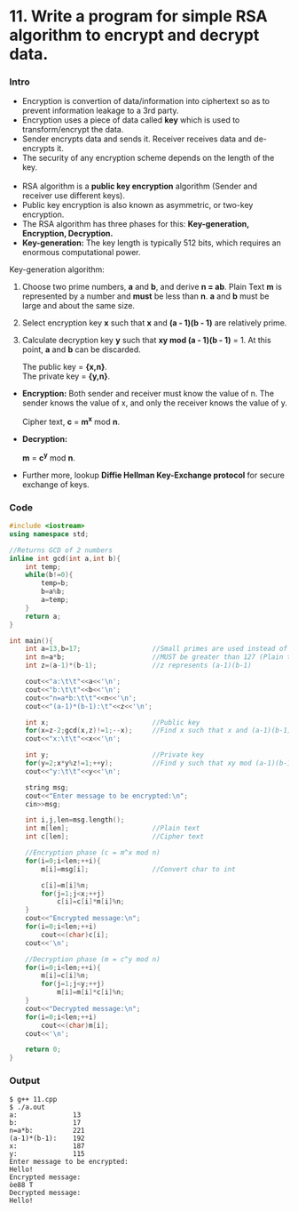 # 11. Write a program for simple RSA algorithm to encrypt and decrypt data.

### Intro
* Encryption is convertion of data/information into ciphertext so as to prevent information leakage to a 3rd party.
* Encryption uses a piece of data called **key** which is used to transform/encrypt the data.
* Sender encrypts data and sends it. Receiver receives data and de-encrypts it.
* The security of any encryption scheme depends on the length of the key.
<br><br>
* RSA algorithm is a **public key encryption** algorithm (Sender and receiver use different keys).
* Public key encryption is also known as asymmetric, or two-key encryption.
* The RSA algorithm has three phases for this: **Key-generation, Encryption, Decryption.**
* **Key-generation:** The key length is typically 512 bits, which requires an enormous computational power.

Key-generation algorithm:

1.	Choose two prime numbers, **a** and **b**, and derive **n = ab**. Plain Text **m** is represented by a number and **must** be less than **n**. **a** and **b** must be large and about the same size.

2.	Select encryption key **x** such that **x** and **(a - 1)(b - 1)** are relatively prime.

3.	Calculate decryption key **y** such that **xy mod (a - 1)(b - 1)** = 1. At this point, **a** and **b** can be discarded.

	The public key = **{x,n}**.<br>
	The private key = **{y,n}**.

* **Encryption:** Both sender and receiver must know the value of n. The sender knows the value of x, and only the receiver knows the value of y.

	Cipher text, **c** = **m<sup>x</sup>** mod **n**.
* **Decryption:**

	**m** = **c<sup>y</sup>** mod **n**.
* Further more, lookup **Diffie Hellman Key-Exchange protocol** for secure exchange of keys.

### Code
```c++
#include <iostream>
using namespace std;

//Returns GCD of 2 numbers
inline int gcd(int a,int b){
	int temp;
	while(b!=0){
		temp=b;
		b=a%b;
		a=temp;
	}
	return a;
}

int main(){
	int a=13,b=17;					//Small primes are used instead of actual big primes in this program
	int n=a*b;						//MUST be greater than 127 (Plain text is ASCII chars which can have a max value of 127)
	int z=(a-1)*(b-1);				//z represents (a-1)(b-1)

	cout<<"a:\t\t"<<a<<'\n';
	cout<<"b:\t\t"<<b<<'\n';
	cout<<"n=a*b:\t\t"<<n<<'\n';
	cout<<"(a-1)*(b-1):\t"<<z<<'\n';

	int x;							//Public key
	for(x=z-2;gcd(x,z)!=1;--x);		//Find x such that x and (a-1)(b-1) are relatively prime
	cout<<"x:\t\t"<<x<<'\n';

	int y;							//Private key
	for(y=2;x*y%z!=1;++y);			//Find y such that xy mod (a-1)(b-1) = 1
	cout<<"y:\t\t"<<y<<'\n';

	string msg;
	cout<<"Enter message to be encrypted:\n";
	cin>>msg;

	int i,j,len=msg.length();
	int m[len];						//Plain text
	int c[len];						//Cipher text

	//Encryption phase (c = m^x mod n)
	for(i=0;i<len;++i){
		m[i]=msg[i];				//Convert char to int

		c[i]=m[i]%n;
		for(j=1;j<x;++j)
			c[i]=c[i]*m[i]%n;
	}
	cout<<"Encrypted message:\n";
	for(i=0;i<len;++i)
		cout<<(char)c[i];
	cout<<'\n';

	//Decryption phase (m = c^y mod n)
	for(i=0;i<len;++i){
		m[i]=c[i]%n;
		for(j=1;j<y;++j)
			m[i]=m[i]*c[i]%n;
	}
	cout<<"Decrypted message:\n";
	for(i=0;i<len;++i)
		cout<<(char)m[i];
	cout<<'\n';

	return 0;
}
```

### Output
```
$ g++ 11.cpp
$ ./a.out
a:              13
b:              17
n=a*b:          221
(a-1)*(b-1):    192
x:              187
y:              115
Enter message to be encrypted:
Hello!
Encrypted message:
òe88 T
Decrypted message:
Hello!
```
